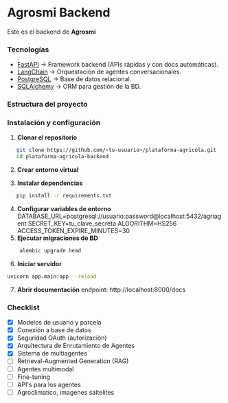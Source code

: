 # Agrosmi Backend

Este es el backend de **Agrosmi** 

### Tecnologías
- [FastAPI](https://fastapi.tiangolo.com/) → Framework backend (APIs rápidas y con docs automáticas).  
- [LangChain](https://www.langchain.com/) → Orquestación de agentes conversacionales.  
- [PostgreSQL](https://www.postgresql.org/) → Base de datos relacional.  
- [SQLAlchemy](https://www.sqlalchemy.org/) → ORM para gestión de la BD.  

### Estructura del proyecto

### Instalación y configuración

1. **Clonar el repositorio**
```bash
   git clone https://github.com/<tu-usuario>/plataforma-agricola.git
   cd plataforma-agricola-backend
```
2. **Crear entorno virtual**

3. **Instalar dependencias**
```bash
   pip install -r requirements.txt
```
4. **Configurar variables de entorno**
    DATABASE_URL=postgresql://usuario:password@localhost:5432/agriagent
    SECRET_KEY=tu_clave_secreta
    ALGORITHM=HS256
    ACCESS_TOKEN_EXPIRE_MINUTES=30
5. **Ejecutar migraciones de BD**
```bash
    alembic upgrade head
```
6. **Iniciar servidor**
```bash
uvicorn app.main:app --reload
```
7. **Abrir documentación**
    endpoint: http://localhost:8000/docs

### Checklist
- [x] Modelos de usuario y parcela
- [x] Conexión a base de datos
- [X] Seguridad OAuth (autorización)
- [x] Arquitectura de Enrutamiento de Agentes
- [x] Sistema de multiagentes
- [ ] Retrieval-Augmented Generation (RAG)
- [ ] Agentes multimodal
- [ ] Fine-tuning
- [ ] API's para los agentes
- [ ] Agroclimatico, imagenes saltelites